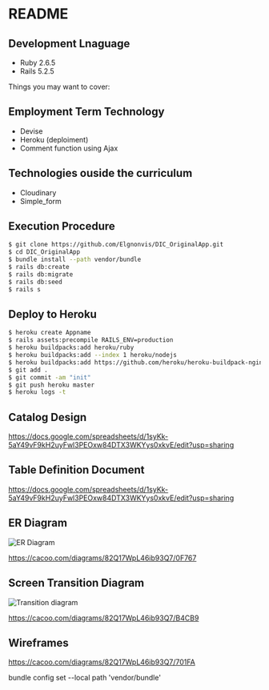 # README

## Development Lnaguage

* Ruby 2.6.5
* Rails 5.2.5

Things you may want to cover:

## Employment Term Technology

* Devise
* Heroku (deploiment)
* Comment function using Ajax

## Technologies ouside the curriculum

* Cloudinary
* Simple_form

## Execution Procedure

```bash
$ git clone https://github.com/Elgnonvis/DIC_OriginalApp.git
$ cd DIC_OriginalApp
$ bundle install --path vendor/bundle
$ rails db:create
$ rails db:migrate
$ rails db:seed
$ rails s
```

## Deploy to Heroku

```bash
$ heroku create Appname
$ rails assets:precompile RAILS_ENV=production
$ heroku buildpacks:add heroku/ruby
$ heroku buildpacks:add --index 1 heroku/nodejs
$ heroku buildpacks:add https://github.com/heroku/heroku-buildpack-nginx
$ git add .
$ git commit -am "init"
$ git push heroku master
$ heroku logs -t
```

## Catalog Design

https://docs.google.com/spreadsheets/d/1syKk-5aY49vF9kH2uyFwl3PEOxw84DTX3WKYys0xkvE/edit?usp=sharing


## Table Definition Document

https://docs.google.com/spreadsheets/d/1syKk-5aY49vF9kH2uyFwl3PEOxw84DTX3WKYys0xkvE/edit?usp=sharing

## ER Diagram

![ER Diagram](https://user-images.githubusercontent.com/78650220/137512980-176a3dc4-ff14-4d95-ac2b-f31a4afa870a.png)




https://cacoo.com/diagrams/82Q17WpL46ib93Q7/0F767


## Screen Transition Diagram

![Transition diagram](https://user-images.githubusercontent.com/78650220/137620404-2af06d58-702d-4343-91fc-98db6d5f3be4.png)



https://cacoo.com/diagrams/82Q17WpL46ib93Q7/B4CB9

## Wireframes

https://cacoo.com/diagrams/82Q17WpL46ib93Q7/701FA





bundle config set --local path 'vendor/bundle'